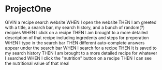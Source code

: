 # ProjectOne

GIVIN a recipe search website
WHEN I open the website
THEN I am greeted with a title, a search bar, my search history, and a bunch of random(?) recipies
WHEN I click on a recipe
THEN I am brought to a more detailed description of that recipe including ingredents and steps for preperation
WHEN I type in the search bar
THEN different auto-complete answers appear under the search bar
WHEN I search for a recipe
THEN It is saved to my search history
THEN I am brought to a more detailed recipe for whatever I searched
WHEN I click the "nutrition" button on a recipe
THEN I can see the nutritional value of that meal
